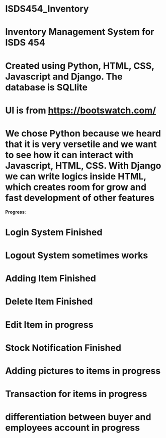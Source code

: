 # ISDS454_Inventory
# Inventory Management System for ISDS 454
# Created using Python, HTML, CSS, Javascript and Django. The database is SQLlite
# UI is from https://bootswatch.com/
# We chose Python because we heard that it is very versetile and we want to see how it can interact with Javascript, HTML, CSS. With Django we can write logics inside HTML, which creates room for grow and fast development of other features

**Progress**:
# Login System Finished
# Logout System sometimes works
# Adding Item Finished
# Delete Item Finished
# Edit Item **in progress**
# Stock Notification Finished
# Adding pictures to items **in progress**
# Transaction for items **in progress**
# differentiation between buyer and employees account **in progress**
